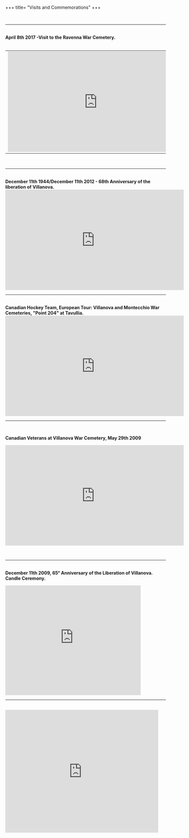 +++
title= "Visits and Commemorations"
+++

<br><hr><br>
<b>April 8th 2017 -Visit to the Ravenna War Cemetery.   
</b><br>
<table><tr><td>
<iframe width="560" height="315" src="https://www.youtube.com/embed/v7W3UAI0C2g" frameborder="0" allowfullscreen></iframe>
</td><td> <h1> <a href="/en/8-aprile-2017"> Other content </a> </h1></td><tr>
</table>
<br><hr><br>
<b>December 11th 1944/December 11th 2012 - 68th Anniversary of the liberation of Villanova.   
</b><br>
<iframe width="560" height="315" src="http://www.youtube.com/embed/GgAAX2yr1hg?list=UUTopHeFwUPWxXs4CYVu0Tiw" frameborder="0" allowfullscreen></iframe>
<br><hr><br>
<b>Canadian Hockey Team, European Tour: Villanova and Montecchio War Cemeteries, "Point 204" at Tavullia.   
</b><br>
<iframe width="560" height="315" src="https://www.youtube.com/embed/-XIj1DRHRP8" frameborder="0" allowfullscreen></iframe>
<br><hr><br>

<b>Canadian Veterans at Villanova War Cemetery,  May 29th 2009
</b><br><p>
<iframe width="560" height="315" src="https://www.youtube.com/embed/8FOqpxQJZS8" frameborder="0" allowfullscreen></iframe>

<br><hr><br>
<b>December 11th 2009, 65° Anniversary of the Liberation of Villanova. Candle Ceremony.</b>
<br><p>
<object width="425" height="344"><param name="movie" value="http://www.youtube.com/v/MbomK1kkkoc&hl=it&fs=1"></param><param name="allowFullScreen" value="true"></param><param name="allowscriptaccess" value="always"></param><embed src="http://www.youtube.com/v/MbomK1kkkoc&hl=it&fs=1" type="application/x-shockwave-flash" allowscriptaccess="always" allowfullscreen="true" width="425" height="344"></embed></object>
<br><hr><br>
<b>
<object width="480" height="385"><param name="movie" value="http://www.youtube.com/v/pfeG62H3Mro?fs=1&amp;hl=it_IT"></param><param name="allowFullScreen" value="true"></param><param name="allowscriptaccess" value="always"></param><embed src="http://www.youtube.com/v/pfeG62H3Mro?fs=1&amp;hl=it_IT" type="application/x-shockwave-flash" allowscriptaccess="always" allowfullscreen="true" width="480" height="385"></embed></object>